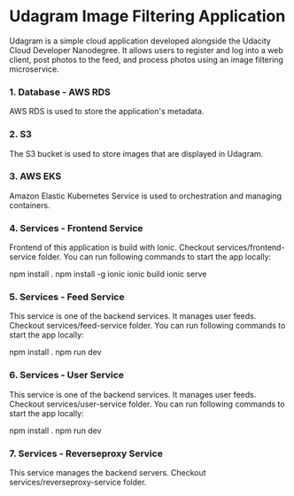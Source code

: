 # Udagram Image Filtering Application

Udagram is a simple cloud application developed alongside the Udacity Cloud Developer Nanodegree. It allows users to register and log into a web client, post photos to the feed, and process photos using an image filtering microservice.

### 1. Database - AWS RDS

AWS RDS is used to store the application's metadata.

### 2. S3

The S3 bucket is used to store images that are displayed in Udagram.

### 3. AWS EKS

Amazon Elastic Kubernetes Service is used to orchestration and managing containers.

### 4. Services - Frontend Service

Frontend of this application is build with Ionic. Checkout services/frontend-service folder. You can run following commands to start the app locally:

npm install .
npm install -g ionic
ionic build
ionic serve

### 5. Services - Feed Service

This service is one of the backend services. It manages user feeds. Checkout services/feed-service folder. You can run following commands to start the app locally:

npm install .
npm run dev

### 6. Services - User Service

This service is one of the backend services. It manages user feeds. Checkout services/user-service folder. You can run following commands to start the app locally:

npm install .
npm run dev

### 7. Services - Reverseproxy Service

This service manages the backend servers. Checkout services/reverseproxy-service folder.
